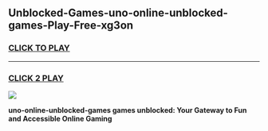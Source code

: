 
## Unblocked-Games-uno-online-unblocked-games-Play-Free-xg3on
<h3>
<a href="https://premium76.site?title=uno-online-unblocked-games&ref=09A">CLICK TO PLAY</a></h3>
<hr>

<h3>
<a href="https://premium76.site?title=uno-online-unblocked-games&ref=09A">CLICK 2 PLAY</a>
  
</h3>

<a href="https://premium76.site?title=uno-online-unblocked-games&ref=09A"><img src="https://clearcache.store/games.png"></a>


**uno-online-unblocked-games games unblocked: Your Gateway to Fun and Accessible Online Gaming**
